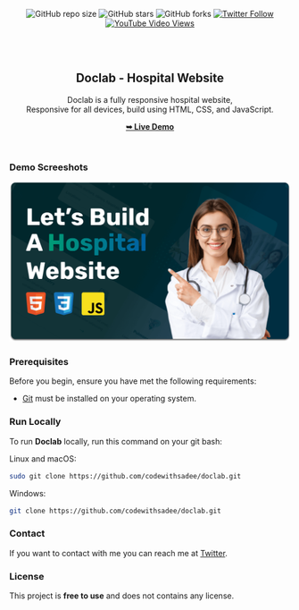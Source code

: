 <div align="center">
  
  ![GitHub repo size](https://img.shields.io/github/repo-size/codewithsadee/doclab)
  ![GitHub stars](https://img.shields.io/github/stars/codewithsadee/doclab?style=social)
  ![GitHub forks](https://img.shields.io/github/forks/codewithsadee/doclab?style=social)
  [![Twitter Follow](https://img.shields.io/twitter/follow/codewithsadee?style=social)](https://twitter.com/intent/follow?screen_name=codewithsadee)
  [![YouTube Video Views](https://img.shields.io/youtube/views/xu_Cg3SCZX4?style=social)](https://youtu.be/xu_Cg3SCZX4)

  <br />
  <br />

  <h2 align="center">Doclab - Hospital Website</h2>

  Doclab is a fully responsive hospital website, <br />Responsive for all devices, build using HTML, CSS, and JavaScript.

  <a href="https://codewithsadee.github.io/doclab/"><strong>➥ Live Demo</strong></a>

</div>

<br />

### Demo Screeshots

![Doclab Desktop Demo](./readme-images/desktop.png "Desktop Demo")

### Prerequisites

Before you begin, ensure you have met the following requirements:

* [Git](https://git-scm.com/downloads "Download Git") must be installed on your operating system.

### Run Locally

To run **Doclab** locally, run this command on your git bash:

Linux and macOS:

```bash
sudo git clone https://github.com/codewithsadee/doclab.git
```

Windows:

```bash
git clone https://github.com/codewithsadee/doclab.git
```

### Contact

If you want to contact with me you can reach me at [Twitter](https://www.twitter.com/codewithsadee).

### License

This project is **free to use** and does not contains any license.
